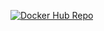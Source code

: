 [![Docker Hub Repo](https://img.shields.io/docker/pulls/tiagopbarreto/rest-with-spring-boot-erudio.svg)](https://hub.docker.com/repository/docker/tiagopbarreto/rest-with-spring-boot-erudio)
